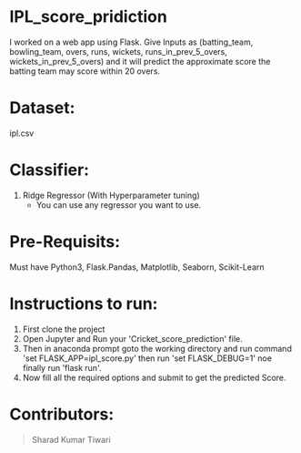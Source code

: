 # IPL_score_pridiction
I worked on a web app using Flask. Give Inputs as (batting_team, bowling_team, overs, runs, wickets, runs_in_prev_5_overs, wickets_in_prev_5_overs) and it will predict the approximate score the batting team may score within 20 overs. 

# Dataset:
ipl.csv

# Classifier:
1. Ridge Regressor (With Hyperparameter tuning)
   * You can use any regressor you want to use.

# Pre-Requisits:
Must have Python3, Flask.Pandas, Matplotlib, Seaborn, Scikit-Learn

# Instructions to run:
1. First clone the project
2. Open Jupyter and Run your 'Cricket_score_prediction' file.
3. Then in anaconda prompt goto the working directory and run command 'set FLASK_APP=ipl_score.py' then run 'set FLASK_DEBUG=1' noe finally run 'flask run'.
4. Now fill all the required options and submit to get the predicted Score.

# Contributors:
> Sharad Kumar Tiwari



